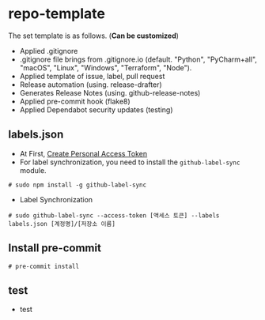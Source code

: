 # repo-template

The set template is as follows. (**Can be customized**)

* Applied .gitignore
* .gitignore file brings from .gitignore.io (default. "Python", "PyCharm+all", "macOS", "Linux", "Windows", "Terraform", "Node").
* Applied template of issue, label, pull request
* Release automation (using. release-drafter)
* Generates Release Notes (using. github-release-notes)
* Applied pre-commit hook (flake8)
* Applied Dependabot security updates (testing)



## labels.json
* At First, [Create Personal Access Token](https://docs.github.com/en/github/authenticating-to-github/keeping-your-account-and-data-secure/creating-a-personal-access-token)
* For label synchronization, you need to install the `github-label-sync` module.

```
# sudo npm install -g github-label-sync
```

* Label Synchronization
```
# sudo github-label-sync --access-token [액세스 토큰] --labels labels.json [계정명]/[저장소 이름]
```


## Install pre-commit
```
# pre-commit install
```

## test

* test
